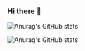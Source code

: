 ### Hi there 👋

![Anurag's GitHub stats](https://github-readme-stats.vercel.app/api?username=AMeanimgfulStar&show_icons=true&theme=radical)

![Anurag's GitHub stats](https://github-readme-stats.vercel.app/api?username=AMeaningfulStar&theme=dark&show_icons=true)
<!--
**AMeaningfulStar/AMeaningfulStar** is a ✨ _special_ ✨ repository because its `README.md` (this file) appears on your GitHub profile.

Here are some ideas to get you started:

- 🔭 I’m currently working on ...
- 🌱 I’m currently learning ...
- 👯 I’m looking to collaborate on ...
- 🤔 I’m looking for help with ...
- 💬 Ask me about ...
- 📫 How to reach me: ...
- 😄 Pronouns: ...
- ⚡ Fun fact: ...
-->
